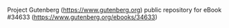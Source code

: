 Project Gutenberg (https://www.gutenberg.org) public repository for eBook #34633 (https://www.gutenberg.org/ebooks/34633)

